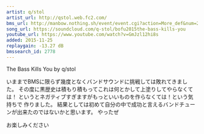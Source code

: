 ```yaml
---
artist: q/stol
artist_url: http://qstol.web.fc2.com/
bms_url: http://manbow.nothing.sh/event/event.cgi?action=More_def&num=232&event=104
song_url: https://soundcloud.com/q-stol/bofu2015the-bass-kills-you
youtube_url: https://www.youtube.com/watch?v=GmJzl12hi8s
added: 2015-11-25
replaygain: -13.27 dB
bmssearch_id: 2778
---
```


The Bass Kills You by q/stol

いままでBMSに限らず幾度となくバンドサウンドに挑戦しては敗れてきました。
その度に黒歴史は積もり積もってこれは何とかして上塗りしてやらなくては！
というとネガティブすぎますがもっといいものを作らなくては！という気持ちで
作りました。
結果としては初めて自分の中で成功と言えるバンドチューンが出来たのではないかと思います。
やったぜ

お楽しみください
